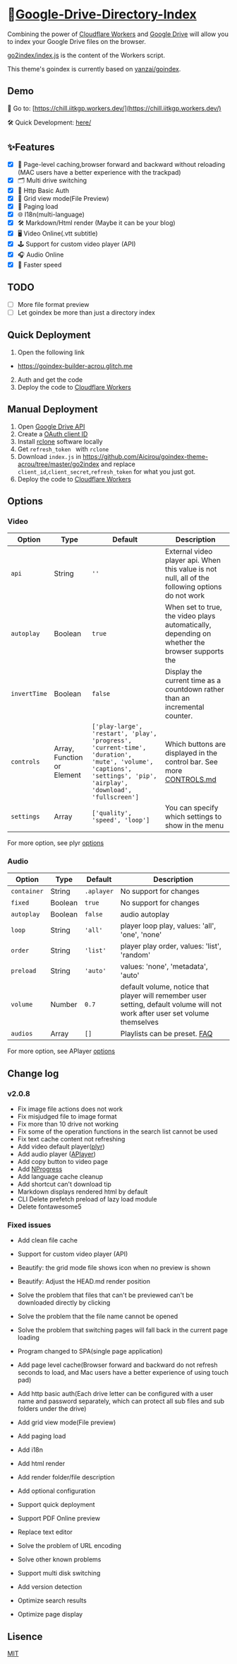 

# 🍿[Google-Drive-Directory-Index](https://github.com/Aicirou/goindex-theme-acrou)
Combining the power of [Cloudflare Workers](https://workers.cloudflare.com/) and [Google Drive](https://www.google.com/drive/) will allow you to index your Google Drive files on the browser.    

[go2index/index.js](https://github.com/Aicirou/goindex-theme-acrou/blob/main/go2index/index.js) is the content of the Workers script.  

This theme's goindex is currently based on [yanzai/goindex](https://github.com/yanzai/goindex/).
## Demo  

🚀 Go to: [https://chill.iitkgp.workers.dev/](https://chill.iitkgp.workers.dev/) 

🛠 Quick Development: [here/](https://github.com/Aicirou/goindex-theme-acrou/edit/main/README.md#quick-deployment)

## ✨Features

- [x] 👑 Page-level caching,browser forward and backward without reloading (MAC users have a better experience with the trackpad)
- [x] 🗂 Multi drive switching
- [x] 🔐 Http Basic Auth
- [x] 🎨 Grid view mode(File Preview)
- [x] 🎯 Paging load
- [x] 🌐 I18n(multi-language)
- [x] 🛠 Markdown/Html render (Maybe it can be your blog)
- [x] 🖥 Video Online(.vtt subtitle)
- [x] 🕹 Support for custom video player (API)
- [x] 🎧 Audio Online
- [x] 🚀 Faster speed

## TODO

- [ ] More file format preview
- [ ] Let goindex be more than just a directory index

## Quick Deployment

1. Open the following link

- https://goindex-builder-acrou.glitch.me

2. Auth and get the code
3. Deploy the code to [Cloudflare Workers](https://www.cloudflare.com/)

## Manual Deployment  

1. Open [Google Drive API](https://console.developers.google.com/apis/api/drive.googleapis.com/overview)
2. Create a [OAuth client ID](https://console.developers.google.com/apis/credentials/oauthclient)
3. Install [rclone](https://rclone.org/downloads/) software locally
4. Get `refresh_token ` with `rclone`
5. Download `index.js` in https://github.com/Aicirou/goindex-theme-acrou/tree/master/go2index and replace `client_id`,`client_secret`,`refresh_token` for what you just got.
6. Deploy the code to [Cloudflare Workers](https://www.cloudflare.com/)

## Options

### Video

| Option       | Type                       | Default                                                      | Description                                                  |
| ------------ | -------------------------- | ------------------------------------------------------------ | ------------------------------------------------------------ |
| `api`        | String                     | `''`                                                         | External video player api. When this value is not null, all of the following options do not work |
| `autoplay`   | Boolean                    | `true`                                                       | When set to true, the video plays automatically, depending on whether the browser supports the |
| `invertTime` | Boolean                    | `false`                                                      | Display the current time as a countdown rather than an incremental counter. |
| `controls`   | Array, Function or Element | `['play-large', 'restart', 'play', 'progress', 'current-time', 'duration', 'mute', 'volume', 'captions', 'settings', 'pip', 'airplay', 'download', 'fullscreen']` | Which buttons are displayed in the control bar. See more [CONTROLS.md](https://github.com/sampotts/plyr/blob/master/CONTROLS.md#using-default-controls) |
| `settings`   | Array                      | `['quality', 'speed', 'loop']`                               | You can specify which settings to show in the menu           |

For more option, see plyr [options](https://github.com/sampotts/plyr#options)

### Audio

| Option      | Type    | Default    | Description                                                  |
| ----------- | ------- | ---------- | ------------------------------------------------------------ |
| `container` | String  | `.aplayer` | No support for changes                                       |
| `fixed`     | Boolean | `true`     | No support for changes                                       |
| `autoplay`  | Boolean | `false`    | audio autoplay                                               |
| `loop`      | String  | `'all'`    | player loop play, values: 'all', 'one', 'none'               |
| `order`     | String  | `'list'`   | player play order, values: 'list', 'random'                  |
| `preload`   | String  | `'auto'`   | values: 'none', 'metadata', 'auto'                           |
| `volume`    | Number  | `0.7`      | default volume, notice that player will remember user setting, default volume will not work after user set volume themselves |
| `audios`    | Array   | `[]`       | Playlists can be preset. [FAQ](#FAQ)                         |

For more option, see APlayer [options](https://aplayer.js.org/#/home?id=options)

## Change log

### v2.0.8

- Fix image file actions does not work
- Fix misjudged file to image format
- Fix more than 10 drive not working
- Fix some of the operation functions in the search list cannot be used
- Fix text cache content not refreshing
- Add video default player([plyr](https://github.com/sampotts/plyr))
- Add audio player ([APlayer](https://github.com/MoePlayer/APlayer)) 
- Add copy button to video page
- Add [NProgress](https://github.com/rstacruz/nprogress)
- Add language cache cleanup
- Add shortcut can't download tip
- Markdown displays rendered html by default
- CLI Delete prefetch preload of lazy load module
- Delete fontawesome5

### Fixed issues

- Add clean file cache
- Support for custom video player (API)
- Beautify: the grid mode file shows icon when no preview is shown
- Beautify: Adjust the HEAD.md render position
- Solve the problem that files that can't be previewed can't be downloaded directly by clicking
- Solve the problem that the file name cannot be opened
- Solve the problem that switching pages will fall back in the current page loading

- Program changed to SPA(single page application)
- Add page level cache(Browser forward and backward do not refresh seconds to load, and Mac users have a better experience of using touch pad)
- Add http basic auth(Each drive letter can be configured with a user name and password separately, which can protect all sub files and sub folders under the drive)
- Add  grid view mode(File preview)
- Add paging load
- Add  i18n
- Add html render 
- Add render folder/file description
- Add optional configuration
- Support quick deployment
- Support PDF Online preview
- Replace text editor
- Solve the problem of URL encoding
- Solve other known problems

- Support multi disk switching
- Add version detection
- Optimize search results
- Optimize page display

## Lisence

[MIT](LICENSE)

